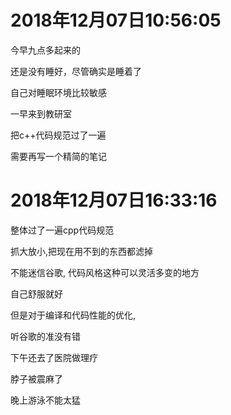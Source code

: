 # 2018年12月07日10:56:05

今早九点多起来的

还是没有睡好，尽管确实是睡着了

自己对睡眠环境比较敏感



一早来到教研室

把c++代码规范过了一遍

需要再写一个精简的笔记



# 2018年12月07日16:33:16

整体过了一遍cpp代码规范

抓大放小,把现在用不到的东西都滤掉

不能迷信谷歌, 代码风格这种可以灵活多变的地方

自己舒服就好

但是对于编译和代码性能的优化,

听谷歌的准没有错



下午还去了医院做理疗

脖子被震麻了

晚上游泳不能太猛
